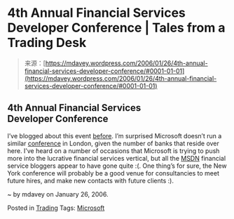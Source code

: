 <!--yml
category: 未分类
date: 2024-05-18 06:03:49
-->

# 4th Annual Financial Services Developer Conference | Tales from a Trading Desk

> 来源：[https://mdavey.wordpress.com/2006/01/26/4th-annual-financial-services-developer-conference/#0001-01-01](https://mdavey.wordpress.com/2006/01/26/4th-annual-financial-services-developer-conference/#0001-01-01)

## 4th Annual Financial Services Developer Conference

I’ve blogged about this event [before](http://weblogs.asp.net/mdavey/archive/2005/09/23/425835.aspx). I’m surprised Microsoft doesn’t run a similar [conference](http://msevents.microsoft.com/CUI/EventDetail.aspx?EventID=1032287389&Culture=en-US) in London, given the number of banks that reside over here. I’ve heard on a number of occasions that Microsoft is trying to push more into the lucrative financial services vertical, but all the [MSDN](http://blogs.msdn.com/) financial service bloggers appear to have gone quite :(. One thing’s for sure, the New York conference will probably be a good venue for consultancies to meet future hires, and make new contacts with future clients :).

~ by mdavey on January 26, 2006.

Posted in [Trading](https://mdavey.wordpress.com/category/trading/)
Tags: [Microsoft](https://mdavey.wordpress.com/tag/microsoft/)